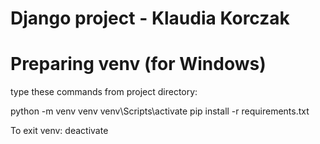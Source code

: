 # Django project - Klaudia Korczak


# Preparing venv (for Windows)
type these commands from project directory:

python -m venv venv
venv\Scripts\activate
pip install -r requirements.txt

To exit venv: deactivate
